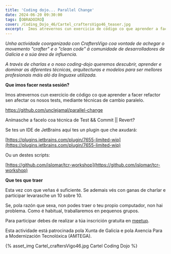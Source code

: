 ```yaml
---
title: 'Coding dojo... Parallel Change'
date: 2024-06-20 09:30:00
tags: [OBRADOIRO]
cover: /Coding_Dojo_46/Cartel_craftersVigo46_teaser.jpg
excerpt:  Imos atrevernos cun exercicio de código co que aprender a facer refactor sen afectar os nosos tests, mediante técnicas de cambio paralelo.
---
```


<em>Unha actividade coorganizada con CraftersVigo coa vontade de achegar o movemento "crafter" e o "clean code" á comunidade de desarrolladores de Galicia e a súa área de influencia.

A través de charlas e o noso coding-dojo queremos descubrir, aprender e dominar as diferentes técnicas, arquitecturas e modelos para ser mellores profesionais máis aló da linguaxe utilizada.</em>

<strong>Que imos facer nesta sesión?</strong>

Imos atrevernos cun exercicio de código co que aprender a facer refactor sen afectar os nosos tests, mediante técnicas de cambio paralelo.

https://github.com/unclejamal/parallel-change

Anímasche a facelo coa técnica de Test && Commit || Revert?

Se tes un IDE de JetBrains aquí tes un plugin que che axudará:

[https://plugins.jetbrains.com/plugin/7655-limited-wip](https://plugins.jetbrains.com/plugin/7655-limited-wip)

Ou un destes scripts:

[https://github.com/islomar/tcr-workshop](https://github.com/islomar/tcr-workshop)

<strong>Que tes que traer</strong>

Esta vez con que veñas é suficiente. Se ademais vés con ganas de charlar e participar levarasche un 10 sobre 10.

Se, pola razón que sexa, non podes traer o teu propio computador, non hai problema. Como é habitual, traballaremos en pequenos grupos.

Para participar debes de realizar a túa inscrición gratuita en [meetup](https://www.meetup.com/es-ES/craftersvigo/events/301737352/).

Esta actividade está patrocinada pola Xunta de Galicia e pola Axencia Para a Modernización Tecnolóxica (AMTEGA).


{% asset_img Cartel_craftersVigo46.jpg Cartel Coding Dojo %}
